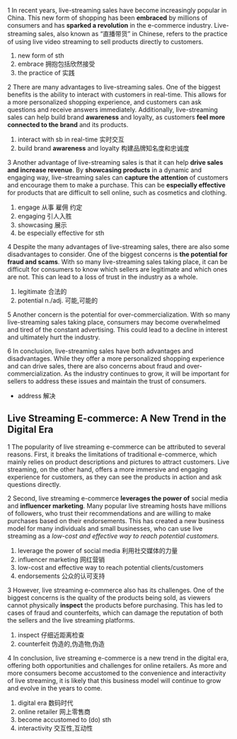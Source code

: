 1 In recent years, live-streaming sales have become increasingly popular in China. This new form of shopping has been **embraced** by millions of consumers and has **sparked a revolution** in the e-commerce industry. Live-streaming sales, also known as “直播带货” in Chinese, refers to the practice of using live video streaming to sell products directly to customers.

1. new form of sth
2. embrace 拥抱包括欣然接受
3. the practice of 实践

2 There are many advantages to live-streaming sales. One of the biggest benefits is the ability to interact with customers in real-time. This allows for a more personalized shopping experience, and customers can ask questions and receive answers immediately. Additionally, live-streaming sales can help build brand **awareness** and loyalty, as customers **feel more connected to the brand** and its products.

1. interact with sb in real-time 实时交互
2. build brand **awareness** and loyalty 构建品牌知名度和忠诚度

3 Another advantage of live-streaming sales is that it can help **drive sales and increase revenue**. By **showcasing products** in a dynamic and engaging way, live-streaming sales can **capture the attention** of customers and encourage them to make a purchase. This can be **especially effective** for products that are difficult to sell online, such as cosmetics and clothing.

1. engage 从事 雇佣 约定
2. engaging 引人入胜
3. showcasing 展示
4. be especially effective for sth

4 Despite the many advantages of live-streaming sales, there are also some disadvantages to consider. One of the biggest concerns is **the potential for fraud and scams**. With so many live-streaming sales taking place, it can be difficult for consumers to know which sellers are legitimate and which ones are not. This can lead to a loss of trust in the industry as a whole.

1. legitimate 合法的
2. potential n./adj. 可能,可能的

5 Another concern is the potential for over-commercialization. 
With so many live-streaming sales taking place, consumers may become overwhelmed and tired of the constant advertising. 
This could lead to a decline in interest and ultimately hurt the industry.


6 In conclusion, live-streaming sales have both advantages and disadvantages. 
While they offer a more personalized shopping experience and can drive sales, there are also concerns about fraud and over-commercialization.
As the industry continues to grow, it will be important for sellers to address these issues and maintain the trust of consumers.

- address 解决

## Live Streaming E-commerce: A New Trend in the Digital Era

1 The popularity of live streaming e-commerce can be attributed to several reasons. First, it breaks the limitations of traditional e-commerce, which mainly relies on product descriptions and pictures to attract customers. Live streaming, on the other hand, offers a more immersive and engaging experience for customers, as they can see the products in action and ask questions directly.

2 Second, live streaming e-commerce **leverages the power of** social media and **influencer marketing**. Many popular live streaming hosts have millions of followers, who trust their recommendations and are willing to make purchases based on their endorsements. This has created a new business model for many individuals and small businesses, who can use live streaming as a *low-cost and effective way to reach potential customers.*

1. leverage the power of social media 利用社交媒体的力量
2. influencer marketing 网红营销
3. low-cost and effective way to reach potential clients/customers
4. endorsements 公众的认可支持

3 However, live streaming e-commerce also has its challenges. One of the biggest concerns is the quality of the products being sold, as viewers cannot physically **inspect** the products before purchasing. This has led to cases of fraud and counterfeits, which can damage the reputation of both the sellers and the live streaming platforms.

1. inspect 仔细近距离检查
2. counterfeit 伪造的,伪造物,伪造

4 In conclusion, live streaming e-commerce is a new trend in the digital era, offering both opportunities and challenges for online retailers. As more and more consumers become accustomed to the convenience and interactivity of live streaming, it is likely that this business model will continue to grow and evolve in the years to come.

1. digital era 数码时代
2. online retailer 网上零售商
3. become accustomed to (do) sth
4. interactivity 交互性,互动性

